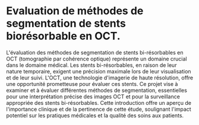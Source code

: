 # Evaluation de méthodes de segmentation de stents biorésorbable en OCT.

  L'évaluation des méthodes de segmentation de stents bi-résorbables en OCT (tomographie par cohérence optique) représente un domaine crucial dans le domaine médical. Les stents bi-résorbables, en raison de leur nature temporaire, exigent une précision maximale lors de leur visualisation et de leur suivi. L'OCT, une technologie d'imagerie de haute résolution, offre une opportunité prometteuse pour évaluer ces stents. Ce projet vise à examiner et à évaluer différentes méthodes de segmentation, essentielles pour une interprétation précise des images OCT et pour la surveillance appropriée des stents bi-résorbables. Cette introduction offre un aperçu de l'importance clinique et de la pertinence de cette étude, soulignant l'impact potentiel sur les pratiques médicales et la qualité des soins aux patients.
